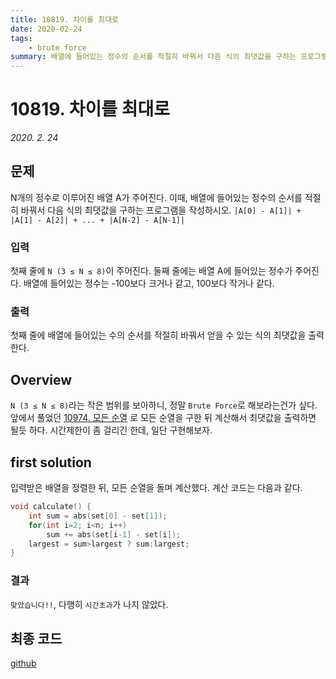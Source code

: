 ```yaml
---
title: 10819. 차이를 최대로
date: 2020-02-24
tags:
    - brute force
summary: 배열에 들어있는 정수의 순서를 적절히 바꿔서 다음 식의 최댓값을 구하는 프로그램을 작성하시오.
---
```

# 10819. 차이를 최대로
*2020. 2. 24*
## 문제
N개의 정수로 이루어진 배열 A가 주어진다. 이때, 배열에 들어있는 정수의 순서를 적절히 바꿔서 다음 식의 최댓값을 구하는 프로그램을 작성하시오.
`|A[0] - A[1]| + |A[1] - A[2]| + ... + |A[N-2] - A[N-1]|`

### 입력
첫째 줄에 `N (3 ≤ N ≤ 8)`이 주어진다. 둘째 줄에는 배열 A에 들어있는 정수가 주어진다. 배열에 들어있는 정수는 -100보다 크거나 같고, 100보다 작거나 같다.
### 출력
첫째 줄에 배열에 들어있는 수의 순서를 적절히 바꿔서 얻을 수 있는 식의 최댓값을 출력한다.

## Overview

`N (3 ≤ N ≤ 8)`라는 작은 범위를 보아하니, 정말 `Brute Force`로 해보라는건가 싶다. 앞에서 풀었던 [10974. 모든 순열](/Daily_Coding/10974.html) 로 모든 순열을 구한 뒤 계산해서 최댓값을 출력하면 될듯 하다. 시간제한이 좀 걸리긴 한데, 일단 구현해보자.

## first solution

입력받은 배열을 정렬한 뒤, 모든 순열을 돌며 계산했다. 계산 코드는 다음과 같다.
```cpp
void calculate() {
    int sum = abs(set[0] - set[1]);
    for(int i=2; i<n; i++)
        sum += abs(set[i-1] - set[i]);
    largest = sum>largest ? sum:largest;
}
```
### 결과

`맞았습니다!!`, 다행히 `시간초과`가 나지 않았다.

## 최종 코드

[github](https://github.com/shinjawkwang/bojPractice/blob/master/brute_force/10819.cpp)